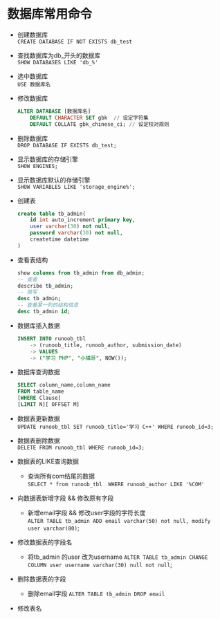 # 数据库常用命令
- 创建数据库  
    `CREATE DATABASE IF NOT EXISTS db_test`

- 查找数据库为db_开头的数据库  
    `SHOW DATABASES LIKE 'db_%'`

- 选中数据库  
    `USE 数据库名`

- 修改数据库
    ``` sql
    ALTER DATABASE [数据库名] 
        DEFAULT CHARACTER SET gbk  // 设定字符集
        DEFAULT COLLATE gbk_chinese_ci; // 设定校对规则
    ```

- 删除数据库  
    `DROP DATABASE IF EXISTS db_test;`

- 显示数据库的存储引擎  
    `SHOW ENGINES;`

- 显示数据库默认的存储引擎  
    `SHOW VARIABLES LIKE 'storage_engine%';`

- 创建表  
    ```sql
    create table tb_admin(
        id int auto_increment primary key,
        user varchar(30) not null,
        password varchar(30) not null,
        createtime datetime
    )
    ```

- 查看表结构
    ```sql
    show columns from tb_admin from db_admin;
    -- 或者
    describe tb_admin;
    -- 简写
    desc tb_admin;
    -- 查看某一列的结构信息
    desc tb_admin id;
    ```
- 数据库插入数据
    ```sql
    INSERT INTO runoob_tbl 
        -> (runoob_title, runoob_author, submission_date)
        -> VALUES
        -> ("学习 PHP", "小猫哥", NOW());
    ```

- 数据库查询数据
    ``` sql
    SELECT column_name,column_name
    FROM table_name
    [WHERE Clause]
    [LIMIT N][ OFFSET M]
    ```

- 数据表更新数据  
    `UPDATE runoob_tbl SET runoob_title='学习 C++' WHERE runoob_id=3;`

- 数据表删除数据  
    `DELETE FROM runoob_tbl WHERE runoob_id=3;`

- 数据表的LIKE查询数据
    * 查询所有com结尾的数据  
    `SELECT * from runoob_tbl  WHERE runoob_author LIKE '%COM'`

- 向数据表新增字段 && 修改原有字段
    * 新增email字段 && 修改user字段的字符长度  
    `ALTER TABLE tb_admin ADD email varchar(50) not null, modify user varchar(80)`;

- 修改数据表的字段名  
    * 将tb_admin 的user 改为username
    `ALTER TABLE tb_admin CHANGE COLUMN user username varchar(30) null not null`;

- 删除数据表的字段  
    * 删除email字段
    `ALTER TABLE tb_admin DROP email`

- 修改表名
